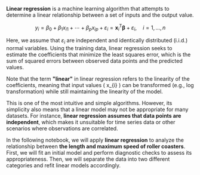 **Linear regression** is a machine learning algorithm that attempts to determine a linear relationship between a set of inputs and the output value.  

$$
y_i = \beta_{0} + \beta_{1} x_{i1} + \cdots + \beta_{p} x_{ip} + \varepsilon_i
= \mathbf{x}^\mathsf{T}_i\boldsymbol\beta + \varepsilon_i, \quad i = 1, \ldots, n
$$

Here, we assume that $\varepsilon_i$ are independent and identically distributed (i.i.d.) normal variables. Using the training data, linear regression seeks to estimate the coefficients that minimize the least squares error, which is the sum of squared errors between observed data points and the predicted values.

Note that the term **"linear"** in linear regression refers to the linearity of the coefficients, meaning that input values \( x_{i} \) can be transformed (e.g., log transformation) while still maintaining the linearity of the model.  

This is one of the most intuitive and simple algorithms. However, its simplicity also means that a linear model may not be appropriate for many datasets. For instance, **linear regression assumes that data points are independent**, which makes it unsuitable for time series data or other scenarios where observations are correlated.  

In the following notebook, we will apply **linear regression** to analyze the relationship between **the length and maximum speed of roller coasters**. First, we will fit an initial model and perform diagnostic checks to assess its appropriateness. Then, we will separate the data into two different categories and refit linear models accordingly.  
